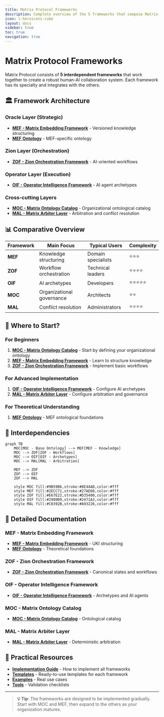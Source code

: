 ```yaml
---
title: Matrix Protocol Frameworks
description: Complete overview of the 5 frameworks that compose Matrix Protocol
icon: i-heroicons-cube
layout: docs
sidebar: true
toc: true
navigation: true
---
```

# Matrix Protocol Frameworks

Matrix Protocol consists of **5 interdependent frameworks** that work together to create a robust human-AI collaboration system. Each framework has its specialty and integrates with the others.

## 🏛️ Framework Architecture

### Oracle Layer (Strategic)
- **[MEF - Matrix Embedding Framework](./mef)** - Versioned knowledge structuring
- **[MEF Ontology](./mef-ontology)** - MEF-specific ontology

### Zion Layer (Orchestration)  
- **[ZOF - Zion Orchestration Framework](./zof)** - AI-oriented workflows

### Operator Layer (Execution)
- **[OIF - Operator Intelligence Framework](./oif)** - AI agent archetypes

### Cross-cutting Layers
- **[MOC - Matrix Ontology Catalog](./moc)** - Organizational ontological catalog
- **[MAL - Matrix Arbiter Layer](./mal)** - Arbitration and conflict resolution

## 📊 Comparative Overview

| Framework | Main Focus                   | Typical Users            | Complexity   |
|-----------|------------------------------|--------------------------|--------------|
| **MEF**   | Knowledge structuring        | Domain specialists       | ⭐⭐⭐          |
| **ZOF**   | Workflow orchestration       | Technical leaders        | ⭐⭐⭐⭐         |
| **OIF**   | AI archetypes                | Developers               | ⭐⭐⭐⭐⭐        |
| **MOC**   | Organizational governance    | Architects               | ⭐⭐           |
| **MAL**   | Conflict resolution          | Administrators           | ⭐⭐⭐⭐         |

## 🎯 Where to Start?

### For Beginners
1. **[MOC - Matrix Ontology Catalog](./moc)** - Start by defining your organizational ontology
2. **[MEF - Matrix Embedding Framework](./mef)** - Learn to structure knowledge
3. **[ZOF - Zion Orchestration Framework](./zof)** - Implement basic workflows

### For Advanced Implementation
1. **[OIF - Operator Intelligence Framework](./oif)** - Configure AI archetypes
2. **[MAL - Matrix Arbiter Layer](./mal)** - Configure arbitration and governance

### For Theoretical Understanding
1. **[MEF Ontology](./mef-ontology)** - MEF ontological foundations

## 🔗 Interdependencies

```mermaid
graph TB
    MOC[MOC - Base Ontology] --> MEF[MEF - Knowledge]
    MOC --> ZOF[ZOF - Workflows]
    MOC --> OIF[OIF - Archetypes]
    MOC --> MAL[MAL - Arbitration]
    
    MEF --> ZOF
    ZOF --> OIF
    ZOF --> MAL
    
    style MOC fill:#9B59B6,stroke:#8E44AD,color:#fff
    style MEF fill:#2ECC71,stroke:#27AE60,color:#fff
    style ZOF fill:#E67E22,stroke:#D35400,color:#fff
    style OIF fill:#2980B9,stroke:#2471A3,color:#fff
    style MAL fill:#C0392B,stroke:#A93226,color:#fff
```

## 📖 Detailed Documentation

### MEF - Matrix Embedding Framework
- **[MEF - Matrix Embedding Framework](./mef)** - UKI structuring
- **[MEF Ontology](./mef-ontology)** - Theoretical foundations

### ZOF - Zion Orchestration Framework  
- **[ZOF - Zion Orchestration Framework](./zof)** - Canonical states and workflows

### OIF - Operator Intelligence Framework
- **[OIF - Operator Intelligence Framework](./oif)** - Archetypes and AI agents

### MOC - Matrix Ontology Catalog
- **[MOC - Matrix Ontology Catalog](./moc)** - Ontological catalog

### MAL - Matrix Arbiter Layer
- **[MAL - Matrix Arbiter Layer](./mal)** - Deterministic arbitration

## 🚀 Practical Resources

- **[Implementation Guide](../implementation)** - How to implement all frameworks
- **[Templates](../manual/templates)** - Ready-to-use templates for each framework
- **[Examples](../manual/examples)** - Real use cases
- **[Tools](../manual/tools)** - Validation checklists

---

> **💡 Tip**: The frameworks are designed to be implemented gradually. Start with MOC and MEF, then expand to the others as your organization matures.